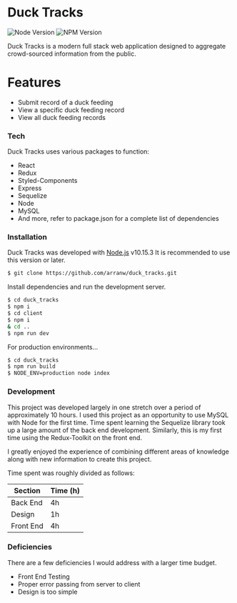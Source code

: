# Duck Tracks

![Node Version](https://img.shields.io/badge/node-v10.15.3-blue) ![NPM Version](https://img.shields.io/badge/mysql-v5.7-blue)

Duck Tracks is a modern full stack web application designed to aggregate crowd-sourced information from the public.

# Features

- Submit record of a duck feeding
- View a specific duck feeding record
- View all duck feeding records

### Tech

Duck Tracks uses various packages to function:

- React
- Redux
- Styled-Components
- Express
- Sequelize
- Node
- MySQL
- And more, refer to package.json for a complete list of dependencies

### Installation

Duck Tracks was developed with [Node.js](https://nodejs.org/) v10.15.3
It is recommended to use this version or later.

```sh
$ git clone https://github.com/arranw/duck_tracks.git
```

Install dependencies and run the development server.

```sh
$ cd duck_tracks
$ npm i
$ cd client
$ npm i
& cd ..
$ npm run dev
```

For production environments...

```sh
$ cd duck_tracks
$ npm run build
$ NODE_ENV=production node index
```

### Development

This project was developed largely in one stretch over a period of approximately 10 hours. I used this project as an opportunity to use MySQL with Node for the first time. Time spent learning the Sequelize library took up a large amount of the back end development. Similarly, this is my first time using the Redux-Toolkit on the front end.

I greatly enjoyed the experience of combining different areas of knowledge along with new information to create this project.

Time spent was roughly divided as follows:

| Section   | Time (h) |
| --------- | -------- |
| Back End  | 4h       |
| Design    | 1h       |
| Front End | 4h       |

### Deficiencies

There are a few deficiencies I would address with a larger time budget.

- Front End Testing
- Proper error passing from server to client
- Design is too simple
